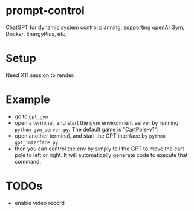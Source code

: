 # prompt-control
ChatGPT for dynamic system control planning, supporting openAI Gym, Docker, EnergyPlus, etc,

# Setup
Need X11 session to render.

# Example

- go to `gpt_gym`
- open a terminal, and start the gym environment server by running `python gym_server.py`. The default game is "CartPole-v1".
- open another terminal, and start the GPT interface by `python gpt_interface.py`.
- then you can control the env by simply tell the GPT to move the cart pole to left or right. It will automatically generate code to execute that command.

# TODOs
- enable video record
